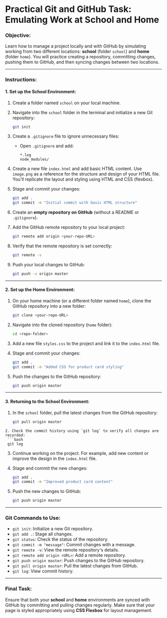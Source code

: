 
# Practical Git and GitHub Task: Emulating Work at School and Home

### Objective:
Learn how to manage a project locally and with GitHub by simulating working from two different locations: **school** (folder `school`) and **home** (folder `home`). You will practice creating a repository, committing changes, pushing them to GitHub, and then syncing changes between two locations.

---

### Instructions:

#### 1. Set up the **School Environment**:

1. Create a folder named `school` on your local machine.
2. Navigate into the `school` folder in the terminal and initialize a new Git repository:
   ```bash
   git init
   ```
3. Create a `.gitignore` file to ignore unnecessary files:
   - Open `.gitignore` and add:
     ```
     *.log
     node_modules/
     ```
4. Create a new file `index.html` and add basic HTML content.
Use `image.png` as a reference for the structure and design of your HTML file. You'll replicate the layout and styling using HTML and CSS (flexbox).

5. Stage and commit your changes:
   ```bash
   git add .
   git commit -m "Initial commit with basic HTML structure"
   ```

6. Create an **empty repository on GitHub** (without a README or `.gitignore`).

7. Add the GitHub remote repository to your local project:
   ```bash
   git remote add origin <your-repo-URL>
   ```

8. Verify that the remote repository is set correctly:
   ```bash
   git remote -v
   ```

9. Push your local changes to GitHub:
   ```bash
   git push -u origin master
   ```

---

#### 2. Set up the **Home Environment**:

1. On your home machine (or a different folder named `home`), clone the GitHub repository into a new folder:
   ```bash
   git clone <your-repo-URL>
   ```

2. Navigate into the cloned repository (`home` folder):
   ```bash
   cd <repo-folder>
   ```

3. Add a new file `styles.css` to the project and link it to the `index.html` file.

4. Stage and commit your changes:
   ```bash
   git add .
   git commit -m "Added CSS for product card styling"
   ```

5. Push the changes to the GitHub repository:
   ```bash
   git push origin master
   ```

---

#### 3. Returning to the **School Environment**:

1. In the `school` folder, pull the latest changes from the GitHub repository:
   ```bash
   git pull origin master
  ```
2. Check the commit history using `git log` to verify all changes are recorded:
   ```bash
   git log
   ```
3. Continue working on the project. For example, add new content or improve the design in the `index.html` file.

4. Stage and commit the new changes:
   ```bash
   git add .
   git commit -m "Improved product card content"
   ```

5. Push the new changes to GitHub:
   ```bash
   git push origin master
   ```

---

### Git Commands to Use:
- `git init`: Initialize a new Git repository.
- `git add .`: Stage all changes.
- `git status`: Check the status of the repository.
- `git commit -m "message"`: Commit changes with a message.
- `git remote -v`: View the remote repository's details.
- `git remote add origin <URL>`: Add a remote repository.
- `git push origin master`: Push changes to the GitHub repository.
- `git pull origin master`: Pull the latest changes from GitHub.
- `git log`: View commit history.

---

### Final Task:
Ensure that both your **school** and **home** environments are synced with GitHub by committing and pulling changes regularly. Make sure that your page is styled appropriately using **CSS Flexbox** for layout management.

